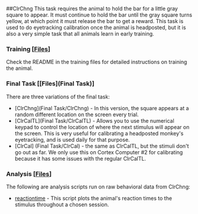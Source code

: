 ##ClrChng
This task requires the animal to hold the bar for a little gray square to appear.  It must continue to hold the bar until the gray square turns yellow, at which point it must release the bar to get a reward.  This task is used to do eyetracking calibration once the animal is headposted, but it is also a very simple task that all animals learn in early training.

### Training [[Files](ClrChng/Training/)]
Check the README in the training files for detailed instructions on training the animal.

### Final Task [[Files](Final Task)]
There are three variations of the final task:

* [ClrChng](Final Task/ClrChng) - In this version, the square appears at a random different location on the screen every trial.
* [ClrCalTL](Final Task/ClrCalTL) - Allows you to use the numerical keypad to control the location of where the next stimulus will appear on the screen.  This is very useful for calibrating a headposted monkey's eyetracking, and is used daily for that purpose.
* [ClrCal] (Final Task/ClrCal) - the same as ClrCalTL, but the stimuli don't go out as far.  We only use this on Cortex Computer #2 for calibrating because it has some issues with the regular ClrCalTL.

### Analysis [[Files](Analysis)]
The following are analysis scripts run on raw behavioral data from ClrChng:
* [reactiontime](Analysis/reactiontime.m) - This script plots the animal's reaction times to the stimulus throughout a chosen session.


